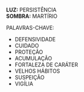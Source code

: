 **LUZ:** PERSISTÊNCIA  
**SOMBRA:** MARTÍRIO

PALAVRAS-CHAVE:
- DEFENSIVIDADE
- CUIDADO
- PROTEÇÃO
- ACUMULAÇÃO
- FORTALEZA DE CARÁTER
- VELHOS HÁBITOS
- SUSPEIÇÃO
- VIGÍLIA